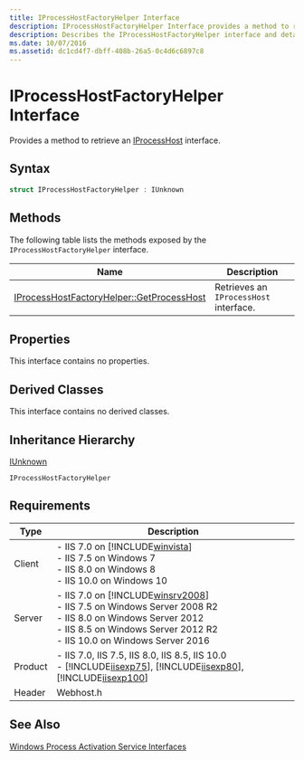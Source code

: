 ```yaml
---
title: IProcessHostFactoryHelper Interface
description: IProcessHostFactoryHelper Interface provides a method to retrieve an IProcessHost interface.
description: Describes the IProcessHostFactoryHelper interface and details its syntax, methods, inheritance hierarchy, and requirements.
ms.date: 10/07/2016
ms.assetid: dc1cd4f7-dbff-408b-26a5-0c4d6c6897c8
---
```

# IProcessHostFactoryHelper Interface
Provides a method to retrieve an [IProcessHost](../../web-development-reference/native-code-api-reference/iprocesshost-interface.md) interface.  
  
## Syntax  
  
```cpp  
struct IProcessHostFactoryHelper : IUnknown  
```  
  
## Methods  
 The following table lists the methods exposed by the `IProcessHostFactoryHelper` interface.  
  
|Name|Description|  
|----------|-----------------|  
|[IProcessHostFactoryHelper::GetProcessHost](../../web-development-reference/native-code-api-reference/iprocesshostfactoryhelper-getprocesshost-method.md)|Retrieves an `IProcessHost` interface.|  
  
## Properties  
 This interface contains no properties.  
  
## Derived Classes  
 This interface contains no derived classes.  
  
## Inheritance Hierarchy  
 [IUnknown](/windows/win32/api/unknwn/nn-unknwn-iunknown)  
  
 `IProcessHostFactoryHelper`  
  
## Requirements  
  
|Type|Description|  
|----------|-----------------|  
|Client|-   IIS 7.0 on [!INCLUDE[winvista](../../wmi-provider/includes/winvista-md.md)]<br />-   IIS 7.5 on Windows 7<br />-   IIS 8.0 on Windows 8<br />-   IIS 10.0 on Windows 10|  
|Server|-   IIS 7.0 on [!INCLUDE[winsrv2008](../../wmi-provider/includes/winsrv2008-md.md)]<br />-   IIS 7.5 on Windows Server 2008 R2<br />-   IIS 8.0 on Windows Server 2012<br />-   IIS 8.5 on Windows Server 2012 R2<br />-   IIS 10.0 on Windows Server 2016|  
|Product|-   IIS 7.0, IIS 7.5, IIS 8.0, IIS 8.5, IIS 10.0<br />-   [!INCLUDE[iisexp75](../../web-development-reference/native-code-api-reference/includes/iisexp75-md.md)], [!INCLUDE[iisexp80](../../web-development-reference/native-code-api-reference/includes/iisexp80-md.md)], [!INCLUDE[iisexp100](../../web-development-reference/native-code-api-reference/includes/iisexp100-md.md)]|  
|Header|Webhost.h|  
  
## See Also  
 [Windows Process Activation Service Interfaces](../../web-development-reference/native-code-api-reference/windows-process-activation-service-interfaces.md)
